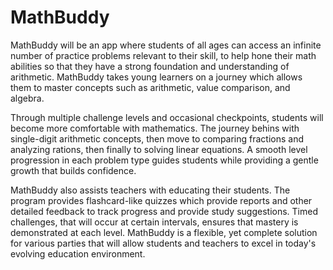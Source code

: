 # MathBuddy
MathBuddy will be an app where students of all ages can access an infinite number of practice problems
relevant to their skill, to help hone their math abilities so that they have a strong foundation and
understanding of arithmetic. MathBuddy takes young learners on a journey which allows them to
master concepts such as arithmetic, value comparison, and algebra.

Through multiple challenge levels and occasional checkpoints, students will become more comfortable
with mathematics. The journey behins with single-digit arithmetic concepts, then move to comparing
fractions and analyzing rations, then finally to solving linear equations. A smooth level progression in
each problem type guides students while providing a gentle growth that builds confidence.

MathBuddy also assists teachers with educating their students. The program provides flashcard-like
quizzes which provide reports and other detailed feedback to track progress and provide study
suggestions. Timed challenges, that will occur at certain intervals, ensures that mastery is demonstrated
at each level. MathBuddy is a flexible, yet complete solution for various parties that will allow students
and teachers to excel in today's evolving education environment.

